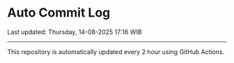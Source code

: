 # Auto Commit Log

Last updated: Thursday, 14-08-2025 17:16 WIB

---

This repository is automatically updated every 2 hour using GitHub Actions.
